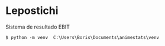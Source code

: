 # Lepostichi
 Sistema de resultado EBIT
 ``` properties
$ python -m venv  C:\Users\Boris\Documents\animestats\venv
```
